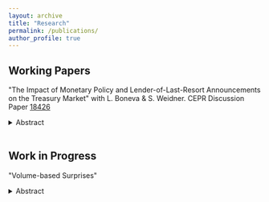 ```yaml
---
layout: archive
title: "Research"
permalink: /publications/
author_profile: true
---
```


## Working Papers

"The Impact of Monetary Policy and Lender-of-Last-Resort Announcements on the Treasury Market" with L. Boneva & S. Weidner. CEPR Discussion Paper [18426](https://cepr.org/publications/dp18426)

<details>
  <summary>Abstract</summary>
   <i>This paper presents new empirical evidence on the behavior of the U.S Treasury market in response to Federal Open Market Committee (FOMC) announcements during the Global Financial Crisis and the Covid-19 pandemic. We differentiate between announcements related to policy rate changes and those related to lender-of-last-resort liquidity facilities to examine their distinct impacts on the market. High-frequency data on interest rate futures are used to extract the surprise component of FOMC announcements. To also make use of announcements taking place outside the future exchanges trading hours, we show that high-frequency changes in exchange rates can be used to impute commonly used monetary policy surprises. Our findings reveal that policy rate and liquidity announcements decrease Treasury yields substantially but differ in their transmission mechanism. While announcements related to interest rates primarily affect bond yields through expected lower short rates, lender-of-last-resort announcements decrease bond yields by reducing term premia, demonstrating the complementary role of these different policies in stabilizing the Treasury market by influencing intermediaries and interest rates.</i>
</details>
<br>

## Work in Progress

"Volume-based Surprises"
<details>
  <summary>Abstract</summary>
   <i>
This paper proposes to identify surprises around Federal Open Market Com- mittee (FOMC) announcements based on the abnormal trading trading volume in Eurodollar Futures. The approach identifies announcement-specific window lengths designed to capture convergence trading among market participants. The resulting volume-based window lengths frequently exceed commonly used 30- minute windows.
Volume-based monetary policy surprises suggest that monetary policy has a more pronounced impact on stock prices, term premia, and the economy than previously believed. Notably, volume-based Path surprises elicit responses akin to conventional surprises. These findings underscore the importance of incorpo- rating trading volume dynamics in understanding the effects of monetary policy announcements.</i>
</details>
<br>

<!-- {% if author.googlescholar %}
  You can also find my articles on <u><a href="{{author.googlescholar}}">my Google Scholar profile</a>.</u>
{% endif %}

{% include base_path %}

{% for post in site.publications reversed %}
  {% include archive-single.html %}
{% endfor %} -->
